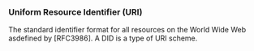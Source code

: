### Uniform Resource Identifier (URI)

The standard identifier format for all resources on the World Wide Web asdefined by [RFC3986]. A DID is a type of URI scheme.